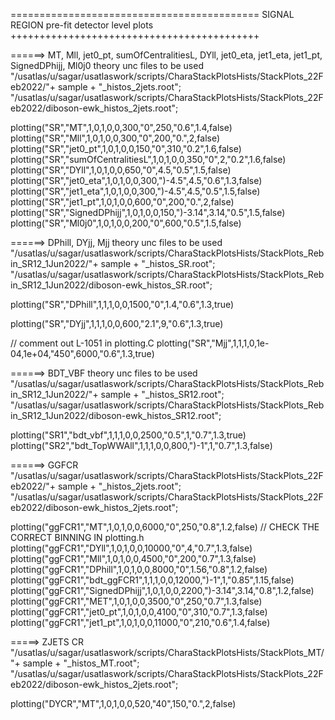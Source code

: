 ===========================================
SIGNAL REGION pre-fit detector level plots
+++++++++++++++++++++++++++++++++++++++++++

======> MT, Mll, jet0_pt, sumOfCentralitiesL, DYll, jet0_eta, jet1_eta, jet1_pt, SignedDPhijj, Ml0j0
theory unc files to be used
"/usatlas/u/sagar/usatlaswork/scripts/CharaStackPlotsHists/StackPlots_22Feb2022/"+ sample + "_histos_2jets.root";
"/usatlas/u/sagar/usatlaswork/scripts/CharaStackPlotsHists/StackPlots_22Feb2022/diboson-ewk_histos_2jets.root";

plotting("SR","MT",1,0,1,0,0,300,"0",250,"0.6",1.4,false)
plotting("SR","Mll",1,0,1,0,0,300,"0",200,"0.",2,false)
plotting("SR","jet0_pt",1,0,1,0,0,150,"0",310,"0.2",1.6,false)
plotting("SR","sumOfCentralitiesL",1,0,1,0,0,350,"0",2,"0.2",1.6,false)
plotting("SR","DYll",1,0,1,0,0,650,"0",4.5,"0.5",1.5,false)
plotting("SR","jet0_eta",1,0,1,0,0,300,")-4.5",4.5,"0.6",1.3,false)
plotting("SR","jet1_eta",1,0,1,0,0,300,")-4.5",4.5,"0.5",1.5,false)
plotting("SR","jet1_pt",1,0,1,0,0,600,"0",200,"0.",2,false)
plotting("SR","SignedDPhijj",1,0,1,0,0,150,")-3.14",3.14,"0.5",1.5,false)
plotting("SR","Ml0j0",1,0,1,0,0,200,"0",600,"0.5",1.5,false)

======> DPhill, DYjj, Mjj
theory unc files to be used
"/usatlas/u/sagar/usatlaswork/scripts/CharaStackPlotsHists/StackPlots_Rebin_SR12_1Jun2022/"+ sample + "_histos_SR.root";
"/usatlas/u/sagar/usatlaswork/scripts/CharaStackPlotsHists/StackPlots_Rebin_SR12_1Jun2022/diboson-ewk_histos_SR.root";

plotting("SR","DPhill",1,1,1,0,0,1500,"0",1.4,"0.6",1.3,true)

plotting("SR","DYjj",1,1,1,0,0,600,"2.1",9,"0.6",1.3,true)

// comment out L-1051 in plotting.C
plotting("SR","Mjj",1,1,1,0,1e-04,1e+04,"450",6000,"0.6",1.3,true)

======> BDT_VBF
theory unc files to be used
"/usatlas/u/sagar/usatlaswork/scripts/CharaStackPlotsHists/StackPlots_Rebin_SR12_1Jun2022/"+ sample + "_histos_SR12.root";
"/usatlas/u/sagar/usatlaswork/scripts/CharaStackPlotsHists/StackPlots_Rebin_SR12_1Jun2022/diboson-ewk_histos_SR12.root";

plotting("SR1","bdt_vbf",1,1,1,0,0,2500,"0.5",1,"0.7",1.3,true)
plotting("SR2","bdt_TopWWAll",1,1,1,0,0,800,")-1",1,"0.7",1.3,false)


======> GGFCR
"/usatlas/u/sagar/usatlaswork/scripts/CharaStackPlotsHists/StackPlots_22Feb2022/"+ sample + "_histos_2jets.root";
"/usatlas/u/sagar/usatlaswork/scripts/CharaStackPlotsHists/StackPlots_22Feb2022/diboson-ewk_histos_2jets.root";

plotting("ggFCR1","MT",1,0,1,0,0,6000,"0",250,"0.8",1.2,false) // CHECK THE CORRECT BINNING IN plotting.h
plotting("ggFCR1","DYll",1,0,1,0,0,10000,"0",4,"0.7",1.3,false)
plotting("ggFCR1","Mll",1,0,1,0,0,4500,"0",200,"0.7",1.3,false)
plotting("ggFCR1","DPhill",1,0,1,0,0,8000,"0",1.56,"0.8",1.2,false)
plotting("ggFCR1","bdt_ggFCR1",1,1,1,0,0,12000,")-1",1,"0.85",1.15,false)
plotting("ggFCR1","SignedDPhijj",1,0,1,0,0,2200,")-3.14",3.14,"0.8",1.2,false)
plotting("ggFCR1","MET",1,0,1,0,0,3500,"0",250,"0.7",1.3,false)
plotting("ggFCR1","jet0_pt",1,0,1,0,0,4100,"0",310,"0.7",1.3,false)
plotting("ggFCR1","jet1_pt",1,0,1,0,0,11000,"0",210,"0.6",1.4,false)

=====> ZJETS CR
"/usatlas/u/sagar/usatlaswork/scripts/CharaStackPlotsHists/StackPlots_MT/"+ sample + "_histos_MT.root";
"/usatlas/u/sagar/usatlaswork/scripts/CharaStackPlotsHists/StackPlots_22Feb2022/diboson-ewk_histos_2jets.root";

plotting("DYCR","MT",1,0,1,0,0,520,"40",150,"0.",2,false)
